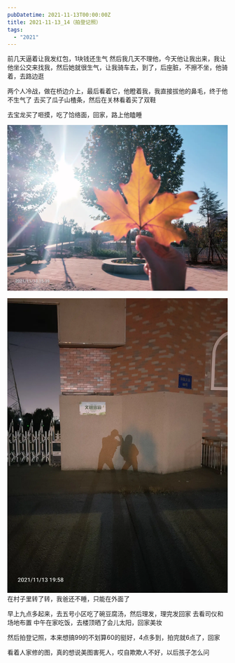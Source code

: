 ```yaml
---
pubDatetime: 2021-11-13T00:00:00Z
title: 2021-11-13_14（拍登记照）
tags:
  - "2021"
---
```


前几天逼着让我发红包，1块钱还生气
然后我几天不理他，今天他让我出来，我让他坐公交来找我，然后她就很生气，让我骑车去，到了，后座脏，不擦不坐，他骑着，去路边逛

两个人冷战，做在桥边介上，最后看着它，他瞪着我，我直接拔他的鼻毛，终于他不生气了
去买了瓜子山楂条，然后在关林看着买了双鞋

去宝龙买了咂摸，吃了饸络面，回家，路上他瞌睡

![](../../img/6904315-5a1b2ba50fa2c1c0.jpg)

![](../../img/6904315-71d1cd373847d1e8.jpg)
在村子里转了转，我爸还不睡，只能在外面了


早上九点多起来，去五号小区吃了碗豆腐汤，然后理发，理完发回家
去看司仪和场地布置
中午在家吃饭，去楼顶晒了会儿太阳，回家美妆

然后拍登记照，本来想搞99的不划算60的挺好，4点多到，拍完就6点了，回家

看着人家修的图，真的想说美图害死人，哎自欺欺人不好，以后孩子怎么问

